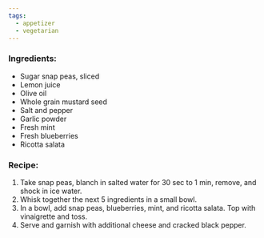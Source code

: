 ```yaml
---
tags:
  - appetizer
  - vegetarian
---
```

### Ingredients:
- Sugar snap peas, sliced
- Lemon juice
- Olive oil
- Whole grain mustard seed
- Salt and pepper
- Garlic powder
- Fresh mint
- Fresh blueberries
- Ricotta salata

### Recipe:
1. Take snap peas, blanch in salted water for 30 sec to 1 min, remove, and shock in ice water.
2. Whisk together the next 5 ingredients in a small bowl. 
3. In a bowl, add snap peas, blueberries, mint, and ricotta salata. Top with vinaigrette and toss. 
4. Serve and garnish with additional cheese and cracked black pepper. 